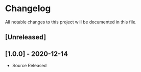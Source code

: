 # Changelog
All notable changes to this project will be documented in this file.

## [Unreleased]

## [1.0.0] - 2020-12-14
- Source Released

